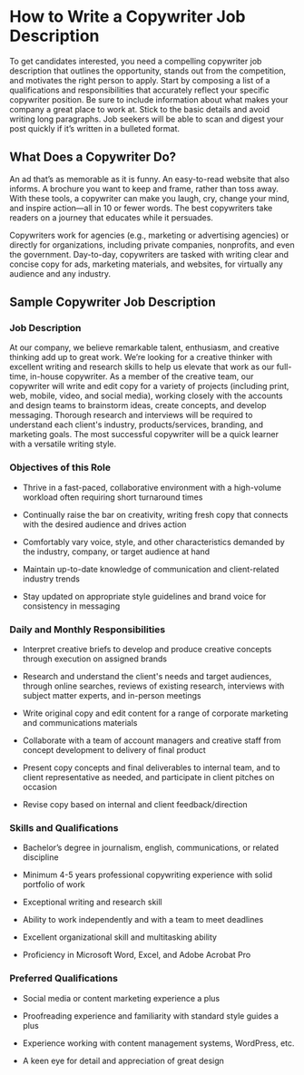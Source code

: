 # How to Write a Copywriter Job Description

To get candidates interested, you need a compelling copywriter job description that outlines the opportunity, stands out from the competition, and motivates the right person to apply. Start by composing a list of a qualifications and responsibilities that accurately reflect your specific copywriter position. Be sure to include information about what makes your company a great place to work at. Stick to the basic details and avoid writing long paragraphs. Job seekers will be able to scan and digest your post quickly if it’s written in a bulleted format.

## What Does a Copywriter Do?

An ad that’s as memorable as it is funny. An easy-to-read website that also informs. A brochure you want to keep and frame, rather than toss away. With these tools, a copywriter can make you laugh, cry, change your mind, and inspire action—all in 10 or fewer words. The best copywriters take readers on a journey that educates while it persuades.

Copywriters work for agencies (e.g., marketing or advertising agencies) or directly for organizations, including private companies, nonprofits, and even the government. Day-to-day, copywriters are tasked with writing clear and concise copy for ads, marketing materials, and websites, for virtually any audience and any industry.
## Sample Copywriter Job Description

### Job Description

At our company, we believe remarkable talent, enthusiasm, and creative thinking add up to great work. We’re looking for a creative thinker with excellent writing and research skills to help us elevate that work as our full-time, in-house copywriter. As a member of the creative team, our copywriter will write and edit copy for a variety of projects (including print, web, mobile, video, and social media), working closely with the accounts and design teams to brainstorm ideas, create concepts, and develop messaging. Thorough research and interviews will be required to understand each client's industry, products/services, branding, and marketing goals. The most successful copywriter will be a quick learner with a versatile writing style.

### Objectives of this Role

* Thrive in a fast-paced, collaborative environment with a high-volume workload often requiring short turnaround times

* Continually raise the bar on creativity, writing fresh copy that connects with the desired audience and drives action

* Comfortably vary voice, style, and other characteristics demanded by the industry, company, or target audience at hand

* Maintain up-to-date knowledge of communication and client-related industry trends

* Stay updated on appropriate style guidelines and brand voice for consistency in messaging

### Daily and Monthly Responsibilities

* Interpret creative briefs to develop and produce creative concepts through execution on assigned brands

* Research and understand the client's needs and target audiences, through online searches, reviews of existing research, interviews with subject matter experts, and in-person meetings

* Write original copy and edit content for a range of corporate marketing and communications materials

* Collaborate with a team of account managers and creative staff from concept development to delivery of final product

* Present copy concepts and final deliverables to internal team, and to client representative as needed, and participate in client pitches on occasion

* Revise copy based on internal and client feedback/direction

### Skills and Qualifications

* Bachelor’s degree in journalism, english, communications, or related discipline

* Minimum 4-5 years professional copywriting experience with solid portfolio of work

* Exceptional writing and research skill

* Ability to work independently and with a team to meet deadlines

* Excellent organizational skill and multitasking ability

* Proficiency in Microsoft Word, Excel, and Adobe Acrobat Pro

### Preferred Qualifications

* Social media or content marketing experience a plus

* Proofreading experience and familiarity with standard style guides a plus

* Experience working with content management systems, WordPress, etc.

* A keen eye for detail and appreciation of great design


